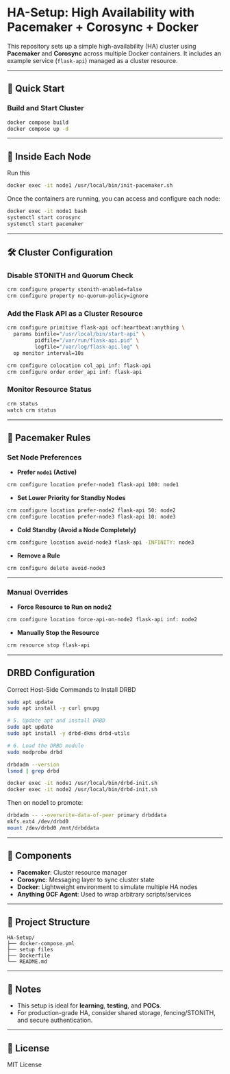 # HA-Setup: High Availability with Pacemaker + Corosync + Docker

This repository sets up a simple high-availability (HA) cluster using **Pacemaker** and **Corosync** across multiple Docker containers. It includes an example service (`flask-api`) managed as a cluster resource.

---

## 🚀 Quick Start

### Build and Start Cluster
```bash
docker compose build
docker compose up -d
```

---

## 🐧 Inside Each Node

Run this 
```bash
docker exec -it node1 /usr/local/bin/init-pacemaker.sh
```

Once the containers are running, you can access and configure each node:

```bash
docker exec -it node1 bash
systemctl start corosync
systemctl start pacemaker
```

---

## 🛠️ Cluster Configuration

### Disable STONITH and Quorum Check
```bash
crm configure property stonith-enabled=false
crm configure property no-quorum-policy=ignore
```

### Add the Flask API as a Cluster Resource
```bash
crm configure primitive flask-api ocf:heartbeat:anything \
  params binfile="/usr/local/bin/start-api" \
         pidfile="/var/run/flask-api.pid" \
         logfile="/var/log/flask-api.log" \
  op monitor interval=10s

crm configure colocation col_api inf: flask-api
crm configure order order_api inf: flask-api
```

### Monitor Resource Status
```bash
crm status
watch crm status
```

---

## 🎯 Pacemaker Rules

### Set Node Preferences

- **Prefer `node1` (Active)**
```bash
crm configure location prefer-node1 flask-api 100: node1
```

- **Set Lower Priority for Standby Nodes**
```bash
crm configure location prefer-node2 flask-api 50: node2
crm configure location prefer-node3 flask-api 10: node3
```

- **Cold Standby (Avoid a Node Completely)**
```bash
crm configure location avoid-node3 flask-api -INFINITY: node3
```

- **Remove a Rule**
```bash
crm configure delete avoid-node3
```

---

### Manual Overrides

- **Force Resource to Run on node2**
```bash
crm configure location force-api-on-node2 flask-api inf: node2
```

- **Manually Stop the Resource**
```bash
crm resource stop flask-api
```

---
## DRBD Configuration

Correct Host-Side Commands to Install DRBD
```bash
sudo apt update
sudo apt install -y curl gnupg

# 5. Update apt and install DRBD
sudo apt update
sudo apt install -y drbd-dkms drbd-utils

# 6. Load the DRBD module
sudo modprobe drbd
```

```bash 
drbdadm --version
lsmod | grep drbd
```


```bash
docker exec -it node1 /usr/local/bin/drbd-init.sh
docker exec -it node2 /usr/local/bin/drbd-init.sh
```

Then on node1 to promote:
```bash
drbdadm -- --overwrite-data-of-peer primary drbddata
mkfs.ext4 /dev/drbd0
mount /dev/drbd0 /mnt/drbddata
```

---
## 🧩 Components

- **Pacemaker**: Cluster resource manager
- **Corosync**: Messaging layer to sync cluster state
- **Docker**: Lightweight environment to simulate multiple HA nodes
- **Anything OCF Agent**: Used to wrap arbitrary scripts/services

---

## 📁 Project Structure

```
HA-Setup/
├── docker-compose.yml
├── setup files
├── Dockerfile
└── README.md
```

---

## 📌 Notes

- This setup is ideal for **learning**, **testing**, and **POCs**.
- For production-grade HA, consider shared storage, fencing/STONITH, and secure authentication.

---

## 📜 License

MIT License
